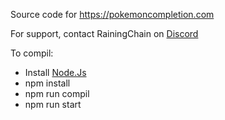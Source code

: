 
Source code for https://pokemoncompletion.com

For support, contact RainingChain on [Discord](https://discord.com/invite/tMXrJzjWmg)

To compil:
 - Install [Node.Js](https://nodejs.org/en/download)
 - npm install
 - npm run compil
 - npm run start